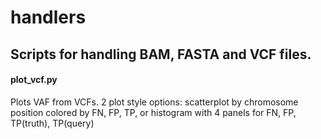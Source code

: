 # handlers

## Scripts for handling BAM, FASTA and VCF files.

#### plot_vcf.py
Plots VAF from VCFs. 2 plot style options: scatterplot by chromosome position colored by FN, FP, TP, or histogram with 4 panels for FN, FP, TP(truth), TP(query)

